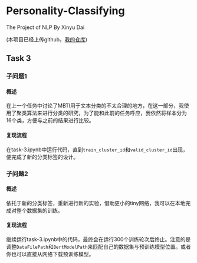 # Personality-Classifying
The Project of NLP By Xinyu Dai

(本项目已经上传github，[我的仓库](https://github.com/YksYiZov/Personality-Classifying/tree/task-3))
## Task 3
### 子问题1
#### 概述
在上一个任务中讨论了MBTI用于文本分类的不太合理的地方，在这一部分，我使用了聚类算法来进行分类的研究，为了能和此前的任务呼应，我依然将样本分为16个类，方便与之前的结果进行比较。
#### 复现流程
在task-3.ipynb中运行代码，直到`train_cluster_id`和`valid_cluster_id`出现，便完成了新的分类标签的设计。
### 子问题2
#### 概述
依托于新的分类标签，重新进行新的实验，借助更小的tiny网络，我可以在本地完成对整个数据集的训练。
#### 复现流程
继续运行task-3.ipynb中的代码，最终会在运行300个训练轮次后终止。注意的是调整`DataFilePath`和`BertModelPath`来匹配自己的数据集与预训练模型位置。或者你也可以直接从网络下载预训练模型。